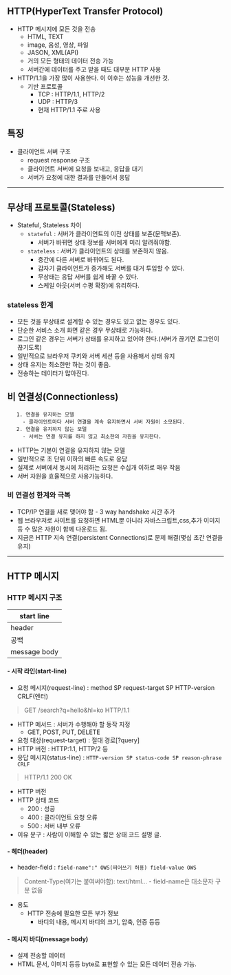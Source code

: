 ## HTTP(HyperText Transfer Protocol)
- HTTP 메시지에 모든 것을 전송
  - HTML, TEXT
  - image, 음성, 영상, 파일
  - JASON, XML(API)
  - 거의 모든 형태의 데이터 전송 가능
  - 서버간에 데이터를 주고 받을 때도 대부분 HTTP 사용
- HTTP/1.1을 가장 많이 사용한다. 이 이후는 성능을 개선한 것.
  - 기반 프로토콜
    - TCP : HTTP/1.1, HTTP/2
    - UDP : HTTP/3
    - 현재 HTTP/1.1 주로 사용
  
## 특징
- 클라이언트 서버 구조
  - request response 구조
  - 클라이언트 서버에 요청을 보내고, 응답을 대기
  - 서버가 요청에 대한 결과를 만들어서 응답 
------
## 무상태 프로토콜(Stateless)
  - Stateful, Stateless 차이 
    - `stateful` : 서버가 클라이언트의 이전 상태를 보존(문맥보존).
      - 서버가 바뀌면 상태 정보를 서버에게 미리 알려줘야함.
    - `stateless` : 서버가 클라이언트의 상태를 보존하지 않음. 
      - 중간에 다른 서버로 바뀌어도 된다.
      - 갑자기 클라이언트가 증가해도 서버를 대거 투입할 수 있다.
      - 무상태는 응답 서버를 쉽게 바꿀 수 있다.
      - 스케일 아웃(서버 수평 확장)에 유리하다.
### stateless 한계
  - 모든 것을 무상태로 설계할 수 있는 경우도 있고 없는 경우도 있다.
  - 단순한 서비스 소개 화면 같은 경우 무상태로 가능하다.
  - 로그인 같은 경우는 서버가 상태를 유지하고 있어야 한다.(서버가 끊기면 로그인이 끊기도록)
  - 일반적으로 브라우저 쿠키와 서버 세션 등을 사용해서 상태 유지
  - 상태 유지는 최소한만 하는 것이 좋음.
  - 전송하는 데이터가 많아진다.

## 비 연결성(Connectionless)

       1. 연결을 유지하는 모델
         - 클라이언트마다 서버 연결을 계속 유지하면서 서버 자원이 소모된다.
       2. 연결을 유지하지 않는 모델 
         - 서버는 연결 유지를 하지 않고 최소한의 자원을 유지한다.
- HTTP는 기본이 연결을 유지하지 않는 모델
- 일반적으로 초 단위 이하의 빠른 속도로 응담
- 실제로 서버에서 동시에 처리하는 요청은 수십개 이하로 매우 작음
- 서버 자원을 효율적으로 사용가능하다.

### 비 연결성 한계와 극복
- TCP/IP 연결을 새로 맺어야 함 - 3 way handshake 시간 추가
- 웹 브라우저로 사이트를 요청하면 HTML뿐 아니라 자바스크립트,css,추가 이미지 등 수 많은 자원이 함께 다운로드 됨.
- 지금은 HTTP 지속 연결(persistent Connections)로 문제 해결(몇십 초간 연결을 유지)
------
## HTTP 메시지
### HTTP 메시지 구조
| start line  |
|-------------|
| header      |
| 공백          |
| message body |

#### - 시작 라인(start-line)
- 요청 메시지(request-line) : method SP request-target SP HTTP-version CRLF(엔터)
> GET /search?q=hello&hl=ko HTTP/1.1
  - HTTP 메서드 : 서버가 수행해야 할 동작 지정
    - GET, POST, PUT, DELETE
  - 요청 대상(request-target)  : 절대 경로[?query]
  - HTTP 버전 : HTTP:1.1, HTTP/2 등
- 응답 메시지(status-line) : `HTTP-version SP status-code SP reason-phrase CRLF`
> HTTP/1.1 200 OK
  - HTTP 버전
  - HTTP 상태 코드
    - 200 : 성공
    - 400 : 클라이언트 요청 오류
    - 500 : 서버 내부 오류
  - 이유 문구 : 사람이 이해할 수 있는 짧은 상태 코드 설명 글.

#### - 헤더(header)
- header-field : `field-name":" OWS(띄어쓰기 허용) field-value OWS`
>Content-Type(여기는 붙여써야함): text/html...
    - field-name은 대소문자 구분 없음
- 용도
  - HTTP 전송에 필요한 모든 부가 정보
    - 바디의 내용, 메시지 바디의 크기, 압축, 인증 등등
#### - 메시지 바디(message body)
- 실제 전송할 데이터
- HTML 문서, 이미지 등등 byte로 표현할 수 있는 모든 데이터 전송 가능.
